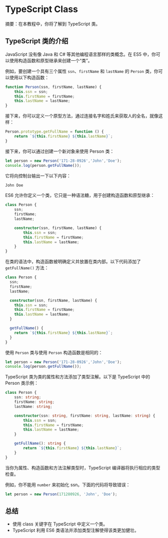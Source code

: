# TypeScript Class

摘要：在本教程中，你将了解到 TypeScript 类。

## TypeScript 类的介绍

JavaScript 没有像 Java 和 C# 等其他编程语言那样的类概念。在 ES5 中，你可以使用构造函数和原型继承来创建一个“类”。

例如，要创建一个具有三个属性 `ssn`、`firstName` 和 `lastName` 的 `Person` 类，你可以使用以下构造函数：

```ts
function Person(ssn, firstName, lastName) {
    this.ssn = ssn;
    this.firstName = firstName;
    this.lastName = lastName;
}
```

接下来，你可以定义一个原型方法，通过连接名字和姓氏来获取人的全名，就像这样：

```ts
Person.prototype.getFullName = function () {
    return `${this.firstName} ${this.lastName}`;
}
```

接下来，你可以通过创建一个新对象来使用 Person 类：

```ts
let person = new Person('171-28-0926','John','Doe');
console.log(person.getFullName());
```

它将向控制台输出一下以下内容：

```ts
John Doe
```

ES6 允许你定义一个类，它只是一种语法糖，用于创建构造函数和原型继承：

```ts
class Person {
    ssn;
    firstName;
    lastName;

    constructor(ssn, firstName, lastName) {
        this.ssn = ssn;
        this.firstName = firstName;
        this.lastName = lastName;
    }
}
```

在类的语法中，构造函数被明确定义并放置在类内部。以下代码添加了 `getFullName()` 方法：

```ts
class Person {
  ssn;
  firstName;
  lastName;

  constructor(ssn, firstName, lastName) {
    this.ssn = ssn;
    this.firstName = firstName;
    this.lastName = lastName;
  }

  getFullName() {
    return `${this.firstName} ${this.lastName}`;
  }
}
```

使用 `Person` 类与使用 `Person` 构造函数是相同的：

```ts
let person = new Person('171-28-0926','John','Doe');
console.log(person.getFullName());
```

TypeScript 类为类的属性和方法添加了类型注解。以下是 TypeScript 中的 Person 类示例：

```ts
class Person {
    ssn: string;
    firstName: string;
    lastName: string;

    constructor(ssn: string, firstName: string, lastName: string) {
        this.ssn = ssn;
        this.firstName = firstName;
        this.lastName = lastName;
    }

    getFullName(): string {
        return `${this.firstName} ${this.lastName}`;
    }
}
```

当你为属性、构造函数和方法注解类型时，TypeScript 编译器将执行相应的类型检查。

例如，你不能用 `number` 来初始化 ssn。下面的代码将导致错误：

```ts
let person = new Person(171280926, 'John', 'Doe');
```

## 总结

- 使用 class 关键字在 TypeScript 中定义一个类。
- TypeScript 利用 ES6 类语法并添加类型注解使得该类更加健壮。

